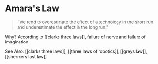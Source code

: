 # Amara's Law
> "We tend to overestimate the effect of a technology in the short run and underestimate the effect in the long run."

Why? According to [[clarks three laws]], failure of nerve and failure of imagination.

   
See Also: [[clarks three laws]], [[three laws of robotics]], [[greys law]], [[shermers last law]]
